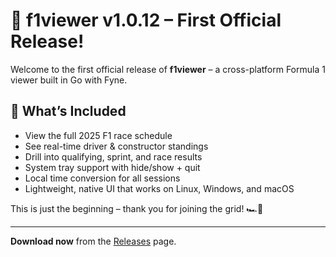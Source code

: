 # 🏁 f1viewer v1.0.12 – First Official Release!

Welcome to the first official release of **f1viewer** – a cross-platform Formula 1 viewer built in Go with Fyne.

## 🚀 What’s Included

- View the full 2025 F1 race schedule
- See real-time driver & constructor standings
- Drill into qualifying, sprint, and race results
- System tray support with hide/show + quit
- Local time conversion for all sessions
- Lightweight, native UI that works on Linux, Windows, and macOS

This is just the beginning – thank you for joining the grid! 🏎️💨

---

**Download now** from the [Releases](https://github.com/mphartzheim/f1viewer/releases) page.
